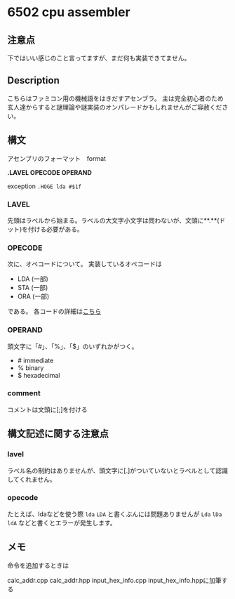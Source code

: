 # 6502 cpu assembler 

## 注意点

下ではいい感じのこと言ってますが、まだ何も実装できてません。




## Description 

こちらはファミコン用の機械語をはきだすアセンブラ。
主は完全初心者のため玄人達からすると謎理論や謎実装のオンパレードかもしれませんがご容赦ください。

## 構文

アセンブリのフォーマット　format 

**.LAVEL OPECODE OPERAND**

exception
`.HOGE lda #$1f`

### LAVEL
先頭はラベルから始まる。ラベルの大文字小文字は問わないが、文頭に**.**(ドット)を付ける必要がある。

### OPECODE
次に、オペコードについて。
実装しているオペコードは

- LDA (一部)
- STA (一部)
- ORA (一部)

である。
各コードの詳細は[こちら](http://hp.vector.co.jp/authors/VA042397/nes/6502.html)


### OPERAND

頭文字に「#」、「%」、「$」のいずれかがつく。

- \# immediate
- % binary
- $ hexadecimal


### comment
コメントは文頭に[;]を付ける


## 構文記述に関する注意点

### lavel
ラベル名の制約はありませんが、頭文字に[.]がついていないとラベルとして認識してくれません。

### opecode
たとえば、ldaなどを使う際
`lda`
`LDA`
と書くぶんには問題ありませんが
`Lda`
`lDa`
`ldA`
などと書くとエラーが発生します。

## メモ
命令を追加するときは

calc_addr.cpp calc_addr.hpp input_hex_info.cpp input_hex_info.hppに加筆する


